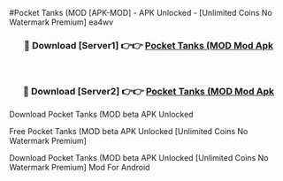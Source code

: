 #Pocket Tanks (MOD [APK-MOD] - APK Unlocked - [Unlimited Coins No Watermark Premium] ea4wv



<div align="center">

<h3>🔴 Download [Server1] 👉👉 <a href="https://momento.my/?title=Pocket_Tanks_(MOD">Pocket Tanks (MOD Mod Apk</a></h3><br>

<h3>🔴 Download [Server2] 👉👉 <a href="https://momento.my/?title=Pocket_Tanks_(MOD">Pocket Tanks (MOD Mod Apk</a></h3>
</div>



Download Pocket Tanks (MOD beta APK Unlocked

Free Pocket Tanks (MOD beta APK Unlocked [Unlimited Coins No Watermark Premium]

Download Pocket Tanks (MOD beta APK Unlocked [Unlimited Coins No Watermark Premium] Mod For Android
